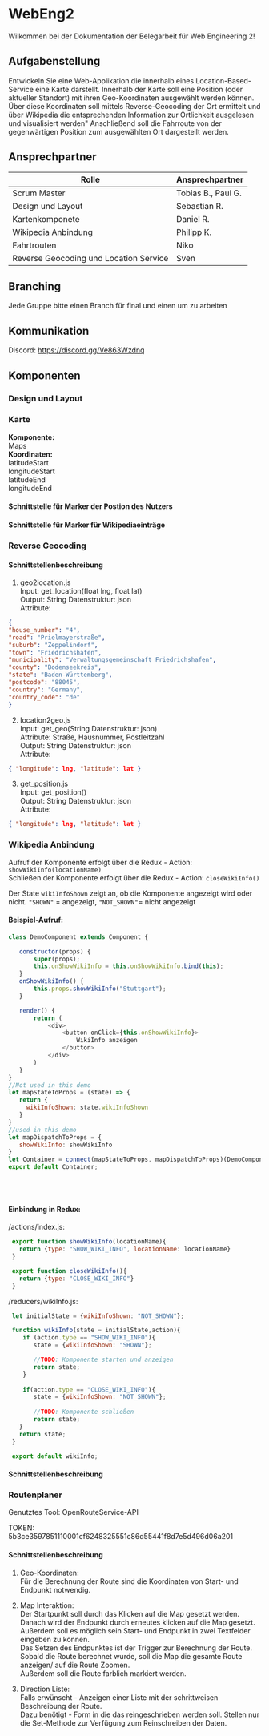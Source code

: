 # WebEng2
Wilkommen bei der Dokumentation der Belegarbeit für Web Engineering 2!

## Aufgabenstellung
Entwickeln Sie eine Web-Applikation die innerhalb eines Location-Based-Service eine Karte darstellt. Innerhalb der Karte soll eine Position (oder aktueller Standort) mit ihren Geo-Koordinaten ausgewählt werden können. Über diese Koordinaten soll mittels Reverse-Geocoding der Ort ermittelt und über Wikipedia die entsprechenden Information zur Örtlichkeit ausgelesen und visualisiert werden" Anschließend soll die Fahrroute von der gegenwärtigen Position zum ausgewählten Ort dargestellt werden.

## Ansprechpartner

| Rolle                                  | Ansprechpartner           |
| -------------------------------------- | ------------------------- |
| Scrum Master                           | Tobias B., Paul G.        |
| Design und Layout                      | Sebastian R.              |
| Kartenkomponete                        | Daniel R.                 |
| Wikipedia Anbindung                    | Philipp K.                |
| Fahrtrouten                            | Niko                       |
| Reverse Geocoding und Location Service | Sven                      |

## Branching

Jede Gruppe bitte einen Branch für final und einen um zu arbeiten
 
## Kommunikation 
Discord: https://discord.gg/Ve863Wzdnq
## Komponenten 

### Design und Layout

### Karte

<b>Komponente:</b><br/>Maps<br/>
<b>Koordinaten:</b>	<br/>latitudeStart
		<br/>longitudeStart
		<br/>latitudeEnd
		<br/>longitudeEnd<br/>

#### Schnittstelle für Marker der Postion des Nutzers

#### Schnittstelle für Marker für Wikipediaeinträge

### Reverse Geocoding

#### Schnittstellenbeschreibung

1.	geo2location.js <br> 
Input: get_location(float lng, float lat) <br>
Output: String Datenstruktur: json <br>
Attribute: 
```json
{
"house_number": "4",
"road": "Prielmayerstraße",
"suburb": "Zeppelindorf",
"town": "Friedrichshafen",
"municipality": "Verwaltungsgemeinschaft Friedrichshafen",
"county": "Bodenseekreis",
"state": "Baden-Württemberg",
"postcode": "88045",
"country": "Germany",
"country_code": "de"
}
```


2.	location2geo.js <br>
Input: get_geo(String Datenstruktur: json) <br>
Attribute: Straße, Hausnummer, Postleitzahl <br>
Output: String Datenstruktur: json <br>
Attribute: 
```json
{ "longitude": lng, "latitude": lat } 
```

3.	get_position.js <br>
Input: get_position() <br>
Output: String Datenstruktur: json <br>
Attribute: 
```json
{ "longitude": lng, "latitude": lat }
```



### Wikipedia Anbindung
 Aufruf der Komponente erfolgt über die Redux - Action: `showWikiInfo(locationName)`</br>
 Schließen der Komponente erfolgt über die Redux - Action: `closeWikiInfo()`

 Der State `wikiInfoShown` zeigt an, ob die Komponente angezeigt wird oder nicht.
  `"SHOWN"` = angezeigt, `"NOT_SHOWN"`= nicht angezeigt
  
 #### Beispiel-Aufruf:
 ```javascript
 class DemoComponent extends Component {

	constructor(props) {
		super(props);
		this.onShowWikiInfo = this.onShowWikiInfo.bind(this);
	}
	onShowWikiInfo() {
		this.props.showWikiInfo("Stuttgart");
	}

	render() {
		return (
            <div>
                <button onClick={this.onShowWikiInfo}> 
                    WikiInfo anzeigen
                </button>
            </div>
		)
	}
}
//Not used in this demo
let mapStateToProps = (state) => {
    return {
      wikiInfoShown: state.wikiInfoShown
    }
}
//used in this demo
let mapDispatchToProps = {
    showWikiInfo: showWikiInfo
}
let Container = connect(mapStateToProps, mapDispatchToProps)(DemoComponent);
export default Container;
 ```
 </br></br>
 #### Einbindung in Redux:
  /actions/index.js:
  ```javascript
   export function showWikiInfo(locationName){
     return {type: "SHOW_WIKI_INFO", locationName: locationName}
   }

   export function closeWikiInfo(){
     return {type: "CLOSE_WIKI_INFO"}
   }
   ```
 
 /reducers/wikiInfo.js:
 ```javascript
  let initialState = {wikiInfoShown: "NOT_SHOWN"};

  function wikiInfo(state = initialState,action){
	 if (action.type == "SHOW_WIKI_INFO"){
        state = {wikiInfoShown: "SHOWN"};

        //TODO: Komponente starten und anzeigen
        return state;
	 }
	
	 if(action.type == "CLOSE_WIKI_INFO"){
        state = {wikiInfoShown: "NOT_SHOWN"};
        
        //TODO: Komponente schließen
        return state;
    }  
    return state;
  }

  export default wikiInfo;
  ```
#### Schnittstellenbeschreibung

### Routenplaner 

Genutztes Tool: OpenRouteService-API

TOKEN: 5b3ce3597851110001cf6248325551c86d55441f8d7e5d496d06a201

#### Schnittstellenbeschreibung

1. 	Geo-Koordinaten: <br>
	Für die Berechnung der Route sind die Koordinaten von Start- und Endpunkt notwendig. <br>
	
2. 	Map Interaktion: <br>
	Der Startpunkt soll durch das Klicken auf die Map gesetzt werden. Danach wird der Endpunkt durch erneutes klicken auf die Map gesetzt. <br>
	Außerdem soll es möglich sein Start- und Endpunkt in zwei Textfelder eingeben zu können. <br>
	Das Setzen des Endpunktes ist der Trigger zur Berechnung der Route. <br>
	Sobald die Route berechnet wurde, soll die Map die gesamte Route anzeigen/ auf die Route Zoomen. <br>
	Außerdem soll die Route farblich markiert werden. <br>
	
3.	Direction Liste: <br>
	Falls erwünscht - Anzeigen einer Liste mit der schrittweisen Beschreibung der Route. <br>
	Dazu benötigt - Form in die das reingeschrieben werden soll. Stellen nur die Set-Methode zur Verfügung zum Reinschreiben der Daten. <br>


	


